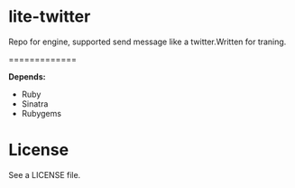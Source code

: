 lite-twitter
=============

Repo for engine, supported send message like a twitter.Written for traning.

=============

**Depends:**

- Ruby
- Sinatra
- Rubygems

License
============

See a LICENSE file.
